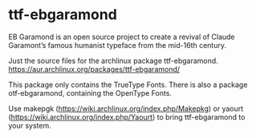 ttf-ebgaramond
==============

EB Garamond is an open source project to create a revival of Claude Garamont’s famous humanist typeface from the mid-16th century.

Just the source files for the archlinux package ttf-ebgaramond.
https://aur.archlinux.org/packages/ttf-ebgaramond/

This package only contains the TrueType Fonts. There is also a package otf-ebgaramond, containing the OpenType Fonts.

Use makepgk (https://wiki.archlinux.org/index.php/Makepkg) or yaourt (https://wiki.archlinux.org/index.php/Yaourt) to bring ttf-ebgaramond to your system.
